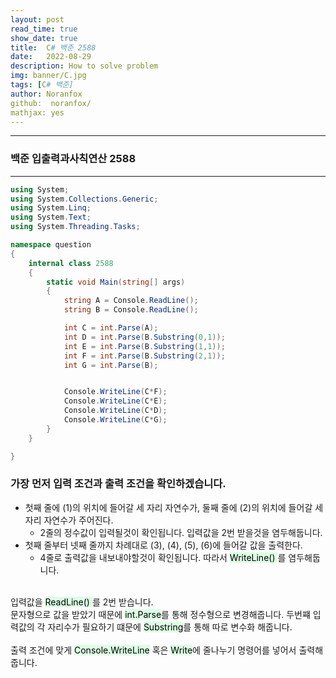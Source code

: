 ```yaml
---
layout: post
read_time: true
show_date: true
title:  C# 백준 2588
date:   2022-08-29
description: How to solve problem
img: banner/C.jpg
tags: [C# 백준]
author: Noranfox
github:  noranfox/
mathjax: yes
---
```


---
### 백준 입출력과사칙연산 2588
---

```c#
using System;
using System.Collections.Generic;
using System.Linq;
using System.Text;
using System.Threading.Tasks;

namespace question
{
    internal class 2588
    {
        static void Main(string[] args)
        {
            string A = Console.ReadLine();
            string B = Console.ReadLine();

            int C = int.Parse(A);
            int D = int.Parse(B.Substring(0,1));
            int E = int.Parse(B.Substring(1,1));
            int F = int.Parse(B.Substring(2,1));
            int G = int.Parse(B);


            Console.WriteLine(C*F);   
            Console.WriteLine(C*E);
            Console.WriteLine(C*D);
            Console.WriteLine(C*G);
        }
    }

}
```
### 가장 먼저 입력 조건과 출력 조건을 확인하겠습니다.
  - 첫째 줄에 (1)의 위치에 들어갈 세 자리 자연수가, 둘째 줄에 (2)의 위치에 들어갈 세자리 자연수가 주어진다.
    - 2줄의 정수값이 입력될것이 확인됩니다. 입력값을 2번 받을것을 염두해둡니다.
  - 첫째 줄부터 넷째 줄까지 차례대로 (3), (4), (5), (6)에 들어갈 값을 출력한다.
    - 4줄로 출력값을 내보내야할것이 확인됩니다. 따라서 <mark style='background-color: #dcffe4'> WriteLine() </mark>를 염두해둡니다.<br><br>

입력값을 <mark style='background-color: #dcffe4'> ReadLine() </mark>를 2번 받습니다.<br>
문자형으로 값을 받았기 때문에 <mark style='background-color: #dcffe4'>int.Parse</mark>를 통해 정수형으로 변경해줍니다. 
두번쨰 입력값의 각 자리수가 필요하기 떄문에 <mark style='background-color: #dcffe4'>Substring</mark>를 통해 따로 변수화 해줍니다.<br><br>
출력 조건에 맞게 <mark style='background-color: #dcffe4'>Console.WriteLine</mark> 혹은 <mark style='background-color: #dcffe4'>Write</mark>에 줄나누기 명령어를 넣어서 출력해줍니다.
